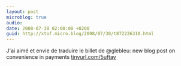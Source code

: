 ```yaml
---
layout: post
microblog: true
audio: 
date: 2008-07-30 02:00:00 +0200
guid: http://xtof.micro.blog/2008/07/30/t872226310.html
---
```

J'ai aimé et envie de traduire le billet de @glebleu: new blog post on convenience in payments [tinyurl.com/5uftay](http://tinyurl.com/5uftay)
